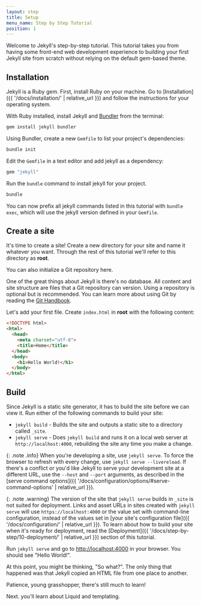 ```yaml
---
layout: step
title: Setup
menu_name: Step by Step Tutorial
position: 1
---
```

Welcome to Jekyll's step-by-step tutorial. This tutorial takes
you from having some front-end web development experience to building your
first Jekyll site from scratch without relying on the default gem-based theme.

## Installation

Jekyll is a Ruby gem. First, install Ruby on your machine. 
Go to [Installation]({{ '/docs/installation/' | relative_url }}) and follow the
instructions for your operating system.

With Ruby installed, install Jekyll and [Bundler](https://bundler.io/) from the terminal:

```sh
gem install jekyll bundler
```

Using Bundler, create a new `Gemfile` to list your project's dependencies:

```sh
bundle init
```

Edit the `Gemfile` in a text editor and add jekyll as a dependency:

```ruby
gem "jekyll"
```

Run the `bundle` command to install jekyll for your project.

```ruby
bundle
```

You can now prefix all jekyll commands listed in this tutorial with `bundle exec`, which will use the jekyll version defined in your `Gemfile`.

## Create a site

It's time to create a site! Create a new directory for your site and name
it whatever you want. Through the rest of this tutorial we'll refer to this
directory as **root**.

You can also initialize a Git repository here.

One of the great things about Jekyll is there's no database. All content and
site structure are files that a Git repository can version. Using a repository
is optional but is recommended. You can learn more
about using Git by reading the
[Git Handbook](https://guides.github.com/introduction/git-handbook/).

Let's add your first file. Create `index.html` in **root** with the following
content:

```html
<!DOCTYPE html>
<html>
  <head>
    <meta charset="utf-8">
    <title>Home</title>
  </head>
  <body>
    <h1>Hello World!</h1>
  </body>
</html>
```

## Build

Since Jekyll is a static site generator, it has to build the site
before we can view it. Run either of the following commands to build your site:

* `jekyll build` - Builds the site and outputs a static site to a directory
called `_site`.
* `jekyll serve` - Does `jekyll build` and runs it on a local web server at `http://localhost:4000`, rebuilding the site any time you make a change.

{: .note .info}
When you're developing a site, use `jekyll serve`. To force the browser to refresh with every change, use `jekyll serve --livereload`.
If there's a conflict or you'd like Jekyll to serve your development site at a different URL, use the `--host` and `--port` arguments,
as described in the [serve command options]({{ '/docs/configuration/options/#serve-command-options' | relative_url }}).

{: .note .warning}
The version of the site that `jekyll serve` builds in `_site` is not suited for deployment. Links and asset URLs in sites created
with `jekyll serve` will use `https://localhost:4000` or the value set with command-line configuration, instead of the values set
in [your site's configuration file]({{ '/docs/configuration/' | relative_url }}). To learn about how to build your site when it's
ready for deployment, read the [Deployment]({{ '/docs/step-by-step/10-deployment/' | relative_url }}) section of this tutorial.


Run `jekyll serve` and go to
<a href="http://localhost:4000" target="_blank" data-proofer-ignore>http://localhost:4000</a> in
your browser. You should see "Hello World!".

At this point, you might be thinking, "So what?". The only thing that happened was that Jekyll copied an
HTML file from one place to another. 

Patience, young grasshopper, there's
still much to learn!

Next. you'll learn about Liquid and templating.

